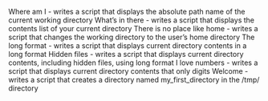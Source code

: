 Where am I - writes a script that displays the absolute path name of the current working directory
What’s in there - writes a script that displays the contents list of your current directory
There is no place like home - writes a script that changes the working directory to the user’s home directory
The long format - writes a script that displays current directory contents in a long format
Hidden files - writes a script that displays current directory contents, including hidden files, using long format
I love numbers - writes a script that displays current directory contents that only digits
Welcome - writes a script that creates a directory named my_first_directory in the /tmp/ directory
